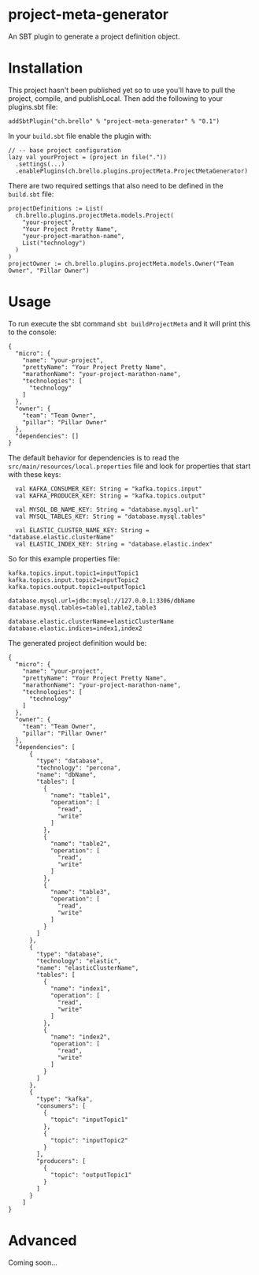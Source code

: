 # project-meta-generator

An SBT plugin to generate a project definition object.

# Installation

This project hasn't been published yet so to use you'll have to pull the project, compile, 
and publishLocal.  Then add the following to your plugins.sbt file:

```
addSbtPlugin("ch.brello" % "project-meta-generator" % "0.1")
```

In your `build.sbt` file enable the plugin with:

```
// -- base project configuration
lazy val yourProject = (project in file("."))
  .settings(...)
  .enablePlugins(ch.brello.plugins.projectMeta.ProjectMetaGenerator)
```

There are two required settings that also need to be defined in the `build.sbt` file:

```
projectDefinitions := List(
  ch.brello.plugins.projectMeta.models.Project(
    "your-project",
    "Your Project Pretty Name",
    "your-project-marathon-name",
    List("technology")
  )
)
projectOwner := ch.brello.plugins.projectMeta.models.Owner("Team Owner", "Pillar Owner")
```

# Usage

To run execute the sbt command `sbt buildProjectMeta` and it will print this to the console:

```
{
  "micro": {
    "name": "your-project",
    "prettyName": "Your Project Pretty Name",
    "marathonName": "your-project-marathon-name",
    "technologies": [
      "technology"
    ]
  },
  "owner": {
    "team": "Team Owner",
    "pillar": "Pillar Owner"
  },
  "dependencies": []
}
```

The default behavior for dependencies is to read the `src/main/resources/local.properties`
file and look for properties that start with these keys:

```
  val KAFKA_CONSUMER_KEY: String = "kafka.topics.input"
  val KAFKA_PRODUCER_KEY: String = "kafka.topics.output"

  val MYSQL_DB_NAME_KEY: String = "database.mysql.url"
  val MYSQL_TABLES_KEY: String = "database.mysql.tables"

  val ELASTIC_CLUSTER_NAME_KEY: String = "database.elastic.clusterName"
  val ELASTIC_INDEX_KEY: String = "database.elastic.index"
```

So for this example properties file:

```
kafka.topics.input.topic1=inputTopic1
kafka.topics.input.topic2=inputTopic2
kafka.topics.output.topic1=outputTopic1

database.mysql.url=jdbc:mysql://127.0.0.1:3306/dbName
database.mysql.tables=table1,table2,table3

database.elastic.clusterName=elasticClusterName
database.elastic.indices=index1,index2
```

The generated project definition would be:

```
{
  "micro": {
    "name": "your-project",
    "prettyName": "Your Project Pretty Name",
    "marathonName": "your-project-marathon-name",
    "technologies": [
      "technology"
    ]
  },
  "owner": {
    "team": "Team Owner",
    "pillar": "Pillar Owner"
  },
  "dependencies": [
      {
        "type": "database",
        "technology": "percona",
        "name": "dbName",
        "tables": [
          {
            "name": "table1",
            "operation": [
              "read",
              "write"
            ]
          },
          {
            "name": "table2",
            "operation": [
              "read",
              "write"
            ]
          },
          {
            "name": "table3",
            "operation": [
              "read",
              "write"
            ]
          }
        ]
      },
      {
        "type": "database",
        "technology": "elastic",
        "name": "elasticClusterName",
        "tables": [
          {
            "name": "index1",
            "operation": [
              "read",
              "write"
            ]
          },
          {
            "name": "index2",
            "operation": [
              "read",
              "write"
            ]
          }
        ]
      },
      {
        "type": "kafka",
        "consumers": [
          {
            "topic": "inputTopic1"
          },
          {
            "topic": "inputTopic2"
          }
        ],
        "producers": [
          {
            "topic": "outputTopic1"
          }
        ]
      }
    ]
}
```

# Advanced

Coming soon...